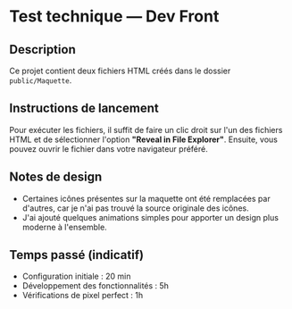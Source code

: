 # Test technique — Dev Front


## Description
Ce projet contient deux fichiers HTML créés dans le dossier `public/Maquette`.

## Instructions de lancement
Pour exécuter les fichiers, il suffit de faire un clic droit sur l'un des fichiers HTML et de sélectionner l'option **"Reveal in File Explorer"**. Ensuite, vous pouvez ouvrir le fichier dans votre navigateur préféré.

## Notes de design
- Certaines icônes présentes sur la maquette ont été remplacées par d'autres, car je n'ai pas trouvé la source originale des icônes.
- J'ai ajouté quelques animations simples pour apporter un design plus moderne à l'ensemble.


## Temps passé (indicatif)
- Configuration initiale : 20 min
- Développement des fonctionnalités : 5h
- Vérifications de pixel perfect : 1h

